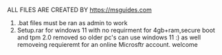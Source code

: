 ALL FILES ARE CREATED BY https://msguides.com 
1) .bat files must be ran as admin to work
2) Setup.rar for windows 11 with no requirment for 4gb+ram,secure boot and tpm 2.0 removed so older pc's can use windows 11 :)
as well removeing requieremt for an online Microsftr account. welcome
